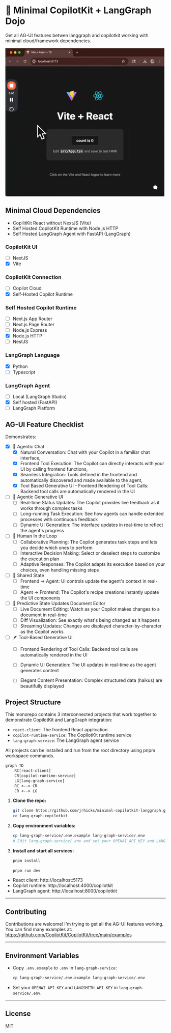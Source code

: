 # 👋 Minimal CopilotKit + LangGraph Dojo

Get all AG-UI features betwen langgraph and copilotkit working with minimal cloud/framework dependencies.

![Minimal Preview](./react-client/minimal-preview.gif)

## Minimal Cloud Dependencies

* CopilitKit React without NextJS (Vite)
* Self Hosted CopilotKit Runtime with Node.js HTTP
* Self Hosted LangGraph Agent with FastAPI (LangGraph)

### CopilotKit UI
- [ ] NextJS
- [x] Vite

### CopilotKit Connection
- [ ] Copilot Cloud
- [x] Self-Hosted Copilot Runtime

### Self Hosted Copilot Runtime
- [ ] Next.js App Router
- [ ] Next.js Page Router
- [ ] Node.js Express
- [x] Node.js HTTP
- [ ] NestJS

### LangGraph Language
- [x] Python
- [ ] Typescript

### LangGraph Agent
- [ ] Local (LangGraph Studio)
- [x] Self hosted (FastAPI)
- [ ] LangGraph Platform

## AG-UI Feature Checklist

Demonstrates:

- [x] 🤖 Agentic Chat
   - [x] Natural Conversation: Chat with your Copilot in a familiar chat interface,
   - [x] Frontend Tool Execution: The Copilot can directly interacts with your UI by calling frontend functions,
   - [x] Seamless Integration: Tools defined in the frontend and automatically discovered and made available to the agent,
   - [x] Tool Based Generative UI - Frontend Rendering of Tool Calls: Backend tool calls are automatically rendered in the UI
- [ ] 🚀 Agentic Generative UI
   - [ ] Real-time Status Updates: The Copilot provides live feedback as it works through complex tasks
   - [ ] Long-running Task Execution: See how agents can handle extended processes with continuous feedback
   - [ ] Dynamic UI Generation: The interface updates in real-time to reflect the agent's progress
- [ ] 🤝    Human In the Loop
   - [ ] Collaborative Planning: The Copilot generates task steps and lets you decide which ones to perform
   - [ ] Interactive Decision Making: Select or deselect steps to customize the execution plan
   - [ ] Adaptive Responses: The Copilot adapts its execution based on your choices, even handling missing steps
- [ ] 🍳 Shared State
   - [ ] Frontend → Agent: UI controls update the agent's context in real-time
   - [ ] Agent → Frontend: The Copilot's recipe creations instantly update the UI components
- [ ] 📝 Predictive State Updates Document Editor
   - [ ] Live Document Editing: Watch as your Copilot makes changes to a document in real-time
   - [ ] Diff Visualization: See exactly what's being changed as it happens
   - [ ] Streaming Updates: Changes are displayed character-by-character as the Copilot works
- [ ] 🪶 Tool-Based Generative UI
   - [ ] Frontend Rendering of Tool Calls: Backend tool calls are automatically rendered in the UI
   - [ ] Dynamic UI Generation: The UI updates in real-time as the agent generates content
   - [ ] Elegant Content Presentation: Complex structured data (haikus) are beautifully displayed


## Project Structure

This monorepo contains 3 interconnected projects that work together to demonstrate CopilotKit and LangGraph integration:

- `react-client`: The frontend React application
- `copilot-runtime-service`: The CopilotKit runtime service
- `lang-graph-service`: The LangGraph agent service

All projects can be installed and run from the root directory using pnpm workspace commands.

```mermaid
graph TD
    RC[react-client]
    CR[copilot-runtime-service]
    LG[lang-graph-service]
    RC <--> CR
    CR <--> LG
```

1. **Clone the repo:**
   ```sh
   git clone https://github.com/jrhicks/minimal-copilotkit-langgraph.git
   cd lang-graph-copilotkit
   ```

1. **Copy environment variables:**
   ```sh
   cp lang-graph-service/.env.example lang-graph-service/.env
   # Edit lang-graph-service/.env and set your OPENAI_API_KEY and LANGSMITH_API_KEY
   ```
2. **Install and start all services:**

   ```sh
   pnpm install
   ```

   ```sh
   pnpm run dev
   ```

- React client: http://localhost:5173
- Copilot runtime: http://localhost:4000/copilotkit
- LangGraph agent: http://localhost:8000/copilotkit

---

## Contributing

Contributions are welcome!  I'm trying to get all the AG-UI features working.  You can find many examples at: https://github.com/CopilotKit/CopilotKit/tree/main/examples

---

## Environment Variables

- Copy `.env.example` to `.env` in `lang-graph-service`:
  ```sh
  cp lang-graph-service/.env.example lang-graph-service/.env
  ```
- Set your `OPENAI_API_KEY` and `LANGSMITH_API_KEY` in `lang-graph-service/.env`.

---

## License

MIT
